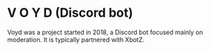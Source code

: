 # V O Y D (Discord bot)

Voyd was a project started in 2018, a Discord bot focused mainly on moderation. It is typically partnered with XbotZ.
